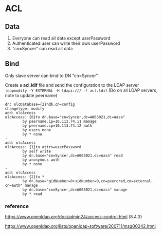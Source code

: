 # ACL

## Data

1. Everyone can read all data except userPassword
2. Authenticated user can write their own userPassword
3. "cn=Syncer" can read all data



## Bind

Only slave server can bind to  DN "cn=Syncer" 



Create a **acl.ldif** file and send the configuration to the LDAP server `ldapmodify -Y EXTERNAL -H ldapi:/// -f acl.ldif` (Do on all LDAP servers, note to update peername)

```
dn: olcDatabase={2}hdb,cn=config
changetype: modify
add: olcAccess
olcAccess: {0}to dn.base="cn=Syncer,dc=A063021,dc=nasa"
        by peername.ip=10.113.74.11 manage
        by peername.ip=10.113.74.12 auth
        by users none
        by * none
-
add: olcAccess
olcAccess: {1}to attrs=userPassword
        by self write
        by dn.base="cn=Syncer,dc=A063021,dc=nasa" read
        by anonymous auth
        by * none
-
add: olcAccess
olcAccess: {2}to * 
        by dn.base="gidNumber=0+uidNumber=0,cn=peercred,cn=external, cn=auth" manage 
        by dn.base="cn=Syncer,dc=A063021,dc=nasa" manage 
        by * read
```



### reference

https://www.openldap.org/doc/admin24/access-control.html (8.4.3)

https://www.openldap.org/lists/openldap-software/200711/msg00342.html